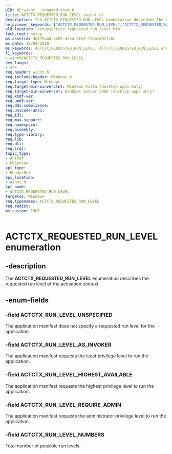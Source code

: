```yaml
---
UID: NE:winnt.__unnamed_enum_8
title: ACTCTX_REQUESTED_RUN_LEVEL (winnt.h)
description: The ACTCTX_REQUESTED_RUN_LEVEL enumeration describes the requested run level of the activation context.
helpviewer_keywords: ["ACTCTX_REQUESTED_RUN_LEVEL","ACTCTX_REQUESTED_RUN_LEVEL enumeration [Side-by-side Assemblies]","ACTCTX_RUN_LEVEL_AS_INVOKER","ACTCTX_RUN_LEVEL_HIGHEST_AVAILABLE","ACTCTX_RUN_LEVEL_NUMBERS","ACTCTX_RUN_LEVEL_REQUIRE_ADMIN","ACTCTX_RUN_LEVEL_UNSPECIFIED","setup.actctx_requested_run_level","winnt/ACTCTX_REQUESTED_RUN_LEVEL","winnt/ACTCTX_RUN_LEVEL_AS_INVOKER","winnt/ACTCTX_RUN_LEVEL_HIGHEST_AVAILABLE","winnt/ACTCTX_RUN_LEVEL_NUMBERS","winnt/ACTCTX_RUN_LEVEL_REQUIRE_ADMIN","winnt/ACTCTX_RUN_LEVEL_UNSPECIFIED"]
old-location: setup\actctx_requested_run_level.htm
tech.root: setup
ms.assetid: 3bf75a4d-a209-43e4-9fe2-f7da1602fc6c
ms.date: 12/05/2018
ms.keywords: ACTCTX_REQUESTED_RUN_LEVEL, ACTCTX_REQUESTED_RUN_LEVEL enumeration [Side-by-side Assemblies], ACTCTX_RUN_LEVEL_AS_INVOKER, ACTCTX_RUN_LEVEL_HIGHEST_AVAILABLE, ACTCTX_RUN_LEVEL_NUMBERS, ACTCTX_RUN_LEVEL_REQUIRE_ADMIN, ACTCTX_RUN_LEVEL_UNSPECIFIED, setup.actctx_requested_run_level, winnt/ACTCTX_REQUESTED_RUN_LEVEL, winnt/ACTCTX_RUN_LEVEL_AS_INVOKER, winnt/ACTCTX_RUN_LEVEL_HIGHEST_AVAILABLE, winnt/ACTCTX_RUN_LEVEL_NUMBERS, winnt/ACTCTX_RUN_LEVEL_REQUIRE_ADMIN, winnt/ACTCTX_RUN_LEVEL_UNSPECIFIED
f1_keywords:
- winnt/ACTCTX_REQUESTED_RUN_LEVEL
dev_langs:
- c++
req.header: winnt.h
req.include-header: Windows.h
req.target-type: Windows
req.target-min-winverclnt: Windows Vista [desktop apps only]
req.target-min-winversvr: Windows Server 2008 [desktop apps only]
req.kmdf-ver: 
req.umdf-ver: 
req.ddi-compliance: 
req.unicode-ansi: 
req.idl: 
req.max-support: 
req.namespace: 
req.assembly: 
req.type-library: 
req.lib: 
req.dll: 
req.irql: 
topic_type:
- APIRef
- kbSyntax
api_type:
- HeaderDef
api_location:
- Winnt.h
api_name:
- ACTCTX_REQUESTED_RUN_LEVEL
targetos: Windows
req.typenames: ACTCTX_REQUESTED_RUN_LEVEL
req.redist: 
ms.custom: 19H1
---
```


# ACTCTX_REQUESTED_RUN_LEVEL enumeration


## -description


The <b>ACTCTX_REQUESTED_RUN_LEVEL</b> enumeration describes the requested run level of the activation context.


## -enum-fields




### -field ACTCTX_RUN_LEVEL_UNSPECIFIED

The application manifest does not specify a requested run level for the application.


### -field ACTCTX_RUN_LEVEL_AS_INVOKER

The application manifest requests the least privilege level to run the application.




### -field ACTCTX_RUN_LEVEL_HIGHEST_AVAILABLE

The application manifest requests the highest privilege level to run the application.


### -field ACTCTX_RUN_LEVEL_REQUIRE_ADMIN

The application manifest requests the administrator privilege level to run the application. 


### -field ACTCTX_RUN_LEVEL_NUMBERS

Total number of possible run levels.

